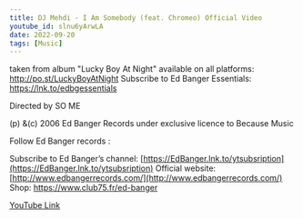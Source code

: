 ```yaml
---
title: DJ Mehdi - I Am Somebody (feat. Chromeo) Official Video
youtube_id: slnu6yArwLA
date: 2022-09-20
tags: [Music]
---
```

taken from album "Lucky Boy At Night"
available on all platforms: http://po.st/LuckyBoyAtNight
Subscribe to Ed Banger Essentials: https://lnk.to/edbgessentials

Directed by SO ME

(p) &(c) 2006 Ed Banger Records under exclusive licence to Because Music

Follow Ed Banger records : 

Subscribe to Ed Banger’s channel: [https://EdBanger.lnk.to/ytsubsription](https://EdBanger.lnk.to/ytsubsription)
Official website: [http://www.edbangerrecords.com/](http://www.edbangerrecords.com/)
Shop: https://www.club75.fr/ed-banger

[YouTube Link](https://www.youtube.com/watch?v=slnu6yArwLA)
